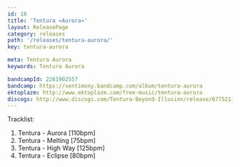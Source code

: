 ```yaml
---
id: 18
title: 'Tentura «Aurora»'
layout: ReleasePage
category: releases
path: '/releases/tentura-aurora/'
key: tentura-aurora

meta: Tentura Aurora
keywords: Tentura Aurora

bandcampId: 2261902557
bandcamp: https://sentimony.bandcamp.com/album/tentura-aurora
ektoplazm: http://www.ektoplazm.com/free-music/tentura-aurora
discogs: http://www.discogs.com/Tentura-Beyond-Illusion/release/6775211
---
```


Tracklist:

01. Tentura - Aurora [110bpm]
02. Tentura - Melting [75bpm]
03. Tentura - High Way [125bpm]
04. Tentura - Eclipse [80bpm]
